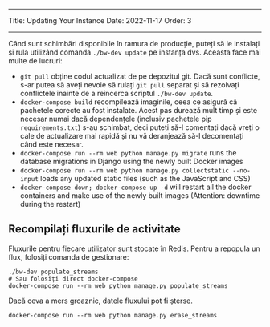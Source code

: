 - - -
Title: Updating Your Instance Date: 2022-11-17 Order: 3
- - -

Când sunt schimbări disponibile în ramura de producție, puteți să le instalați și rula utilizând comanda `./bw-dev update` pe instanța dvs. Aceasta face mai multe de lucruri:

- `git pull` obține codul actualizat de pe depozitul git. Dacă sunt conflicte, s-ar putea să aveți nevoie să rulați `git pull` separat și să rezolvați conflictele înainte de a reîncerca scriptul `./bw-dev update`.
- `docker-compose build` recompilează imaginile, ceea ce asigură că pachetele corecte au fost instalate. Acest pas durează mult timp și este necesar numai dacă dependențele (inclusiv pachetele pip `requirements.txt`) s-au schimbat, deci puteți să-l comentați dacă vreți o cale de actualizare mai rapidă și nu vă deranjează să-l decomentați când este necesar.
- `docker-compose run --rm web python manage.py migrate` runs the database migrations in Django using the newly built Docker images
- `docker-compose run --rm web python manage.py collectstatic --no-input` loads any updated static files (such as the JavaScript and CSS)
- `docker-compose down; docker-compose up -d` will restart all the docker containers and make use of the newly built images (Attention: downtime during the restart)

## Recompilați fluxurile de activitate

Fluxurile pentru fiecare utilizator sunt stocate în Redis. Pentru a repopula un flux, folosiți comanda de gestionare:

``` { .sh }
./bw-dev populate_streams
# Sau folosiți direct docker-compose
docker-compose run --rm web python manage.py populate_streams
```

Dacă ceva a mers groaznic, datele fluxului pot fi șterse.

``` { .sh }
docker-compose run --rm web python manage.py erase_streams
```

